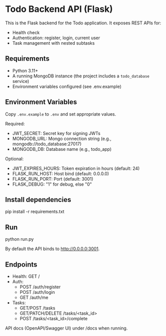 # Todo Backend API (Flask)

This is the Flask backend for the Todo application. It exposes REST APIs for:
- Health check
- Authentication: register, login, current user
- Task management with nested subtasks

## Requirements
- Python 3.11+
- A running MongoDB instance (the project includes a `todo_database` service)
- Environment variables configured (see .env.example)

## Environment Variables
Copy `.env.example` to `.env` and set appropriate values.

Required:
- JWT_SECRET: Secret key for signing JWTs
- MONGODB_URL: Mongo connection string (e.g., mongodb://todo_database:27017)
- MONGODB_DB: Database name (e.g., todo_app)

Optional:
- JWT_EXPIRES_HOURS: Token expiration in hours (default: 24)
- FLASK_RUN_HOST: Host bind (default: 0.0.0.0)
- FLASK_RUN_PORT: Port (default: 3001)
- FLASK_DEBUG: "1" for debug, else "0"

## Install dependencies
pip install -r requirements.txt

## Run
python run.py

By default the API binds to http://0.0.0.0:3001.

## Endpoints
- Health: GET /
- Auth:
  - POST /auth/register
  - POST /auth/login
  - GET  /auth/me
- Tasks:
  - GET/POST /tasks
  - GET/PATCH/DELETE /tasks/<task_id>
  - POST /tasks/<task_id>/complete

API docs (OpenAPI/Swagger UI) under /docs when running.
